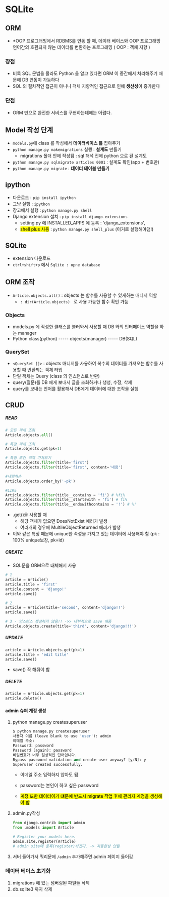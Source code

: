 # SQLite

## ORM

- *OOP 프로그래밍에서 RDBMS를 연동 할 때, 데이터 베이스와 OOP 프로그래밍 언어간의 호환되지 않는 데이터를 변환하는 프로그래밍 ( OOP : 객체 지향  )

### 장점

- 비록 SQL 문법을 몰라도 Python 을 알고 있다면 ORM 이 중간에서 처리해주기 때문에 DB 연동이 가능하다
- SQL 의 절차적인 접근이 아니니 객체 지향적인 접근으로 인해 **생산성**이 증가한다

### 단점

- ORM 만으로 완전한 서비스를 구현하는데에는 어렵다.



## Model 작성 단계

- `models.py`에 class 를 작성해서 **데이터베이스 틀** 잡아주기
- `python manage.py makemigrations` 실행 :  **설계도** 만들기
  - migrations 폴더 안에 작성됨 : sql 해석 전에 python 으로 된 설계도
- `python manage.py sqlmigrate articles 0001` : 설계도 확인(app + 번호만)
- `python manage.py migrate` : **데이터 테이블 만들기**



## ipython

- 다운로드 : `pip install ipython`
- 그냥 실행 : `ipython`
- 장고에서 실행 : `python manage.py shell`
- Django extension 설치 : `pip install django-extensions`
  - setting.py 에 INSTALLED_APPS 에 등록 :  'django_extensions',
  - <mark>shell plus 사용</mark> : `python manage.py shell_plus` (이거로 실행해야댐!)



## SQLite 

- extension 다운로드
- `ctrl+shift+p` 에서 `Sqlite : opne database`



## ORM 조작

- `Article.objects.all()` : objects 는 함수를 사용할 수 있게하는 매니저 역할
  - `: dir(Article.objects) ` 로 사용 가능한 함수 확인 가능

### Objects

- models.py 에 작성한 클래스를 불러와서 사용할 때 DB 와의 인터페이스 역할을 하는 manager
- Python class(python) ----- objects(manager) ----- DB(SQL)

### QuerySet

- `<QuerySet []>` : objects 매니저를 사용하여 복수의 데이터를 가져오는 함수를 사용할 때 반환되는 객체 타입
- 단일 객체는 Query (class 의 인스턴스로 반환)
- query(질문)를 DB 에게 보내서 글을 조회하거나 생성, 수정, 삭제
- query를 보내는 언어를 활용해서 DB에게 데이터에 대한 조작을 실행



## CRUD

##### READ

``` python
# 모든 객체 조회
Article.objects.all()

# 특정 객체 조회
Article.objects.get(pk=1)

# 특정 조건 객체 가져오기
Article.objects.filter(title='first')
Article.objects.filter(title='first', content='내용')

#내림차순
Article.objects.order_by('-pk')

#LIKE
Article.objects.filter(title__contains = 'fi') # %fi%
Article.objects.filter(title__startswith = 'fi') # fi%
Article.objects.filter(title__endswithcontains = '!') # %!
```

- .get()을 사용할 때 
  - 해당 객체가 없으면 DoesNotExist 에러가 발생
  - 여러개의 경우에 MultileObjectReturned 에러가 발생
- 이와 같은 특징 때문에 unique한 속성을 가지고 있는 데이터에 사용해야 함 (pk : 100% unique보장, pk=id)



##### CREATE 

- SQL문을 ORM으로 대체해서 사용

``` python
# 1
article = Article()
article.title = 'first'
article.content = 'django!'
article.save()

# 2
article = Article(title='second', content='django!!')
article.save()

# 3 - 인스턴스 생성하지 않음!! ->> 내부적으로 save 해줌
Article.objects.create(title='third', content='django!!!')
```



##### UPDATE

``` python
article = Article.objects.get(pk=1)
article.title = 'edit title'
article.save()
```

- save() 꼭 해줘야 함



##### DELETE

``` python
article = Article.objects.get(pk=1)
article.delete()
```



#### admin 슈퍼 계정 생성

1. python manage.py createsuperuser

   ``` python
   $ python manage.py createsuperuser
   사용자 이름 (leave blank to use 'user'): admin
   이메일 주소: 
   Password: password
   Password (again): password
   비밀번호가 너무 일상적인 단어입니다.
   Bypass password validation and create user anyway? [y/N]: y
   Superuser created successfully.
   ```

   - 이메일 주소 입력하지 않아도 됨
   - password는 본인이 하고 싶은 password

   - <mark>계정 또한 데이터이기 떄문에 반드시 migrate 작업 후에 관리자 계정을 생성해야 함</mark>

2. admin.py작성

   ``` python
   from django.contrib import admin
   from .models import Article
   
   # Register your models here.
   admin.site.register(Article)
   # admin site에 등록(register)하겠다. -> 자동완성 안됨
   ```

3. 서버 들어가서 쿼리문에 `/admin` 추가해주면 admin 페이지 들어감



### 데이터 베이스 초기화

1. migrations 에 있는 넘버링된 파일들 삭제
2. db.sqlite3 까지 삭제